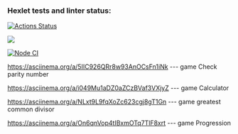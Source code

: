 ### Hexlet tests and linter status:
[![Actions Status](https://github.com/mozhaev94/frontend-project-lvl1/workflows/hexlet-check/badge.svg)](https://github.com/mozhaev94/frontend-project-lvl1/actions)

<a href="https://codeclimate.com/github/codeclimate/codeclimate/maintainability"><img src="https://api.codeclimate.com/v1/badges/a99a88d28ad37a79dbf6/maintainability" /></a>

[![Node CI](https://github.com/mozhaev94/frontend-project-lvl1/workflows/Node%20CI/badge.svg)](https://github.com/mozhaev94/frontend-project-lvl1/actions)

https://asciinema.org/a/5IIC926QRr8w93AnOCsFn1iNk --- game Check parity number

https://asciinema.org/a/i049Mu1aDZ0aZCzBVaf3VXjyZ  --- game Calculator

https://asciinema.org/a/NLxt9L9fqXoZc623cgj8gT1Gn --- game greatest common divisor

https://asciinema.org/a/On6qnVop4tIBxmOTq7TlF8xrt --- game Progression
